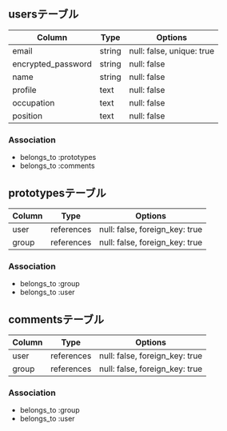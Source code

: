 ## usersテーブル

| Column | Type       | Options                        |
| ------ | ---------- | ------------------------------ |
| email   | string | null: false, unique: true |
| encrypted_password  | string | null: false|
| name  | string | null: false|
| profile  | text | null: false|
| occupation  | text | null: false|
| position  | text | null: false|

### Association
- belongs_to :prototypes
- belongs_to :comments

## prototypesテーブル

| Column | Type       | Options                        |
| ------ | ---------- | ------------------------------ |
| user   | references | null: false, foreign_key: true |
| group  | references | null: false, foreign_key: true |

### Association
- belongs_to :group
- belongs_to :user

## commentsテーブル

| Column | Type       | Options                        |
| ------ | ---------- | ------------------------------ |
| user   | references | null: false, foreign_key: true |
| group  | references | null: false, foreign_key: true |

### Association
- belongs_to :group
- belongs_to :user